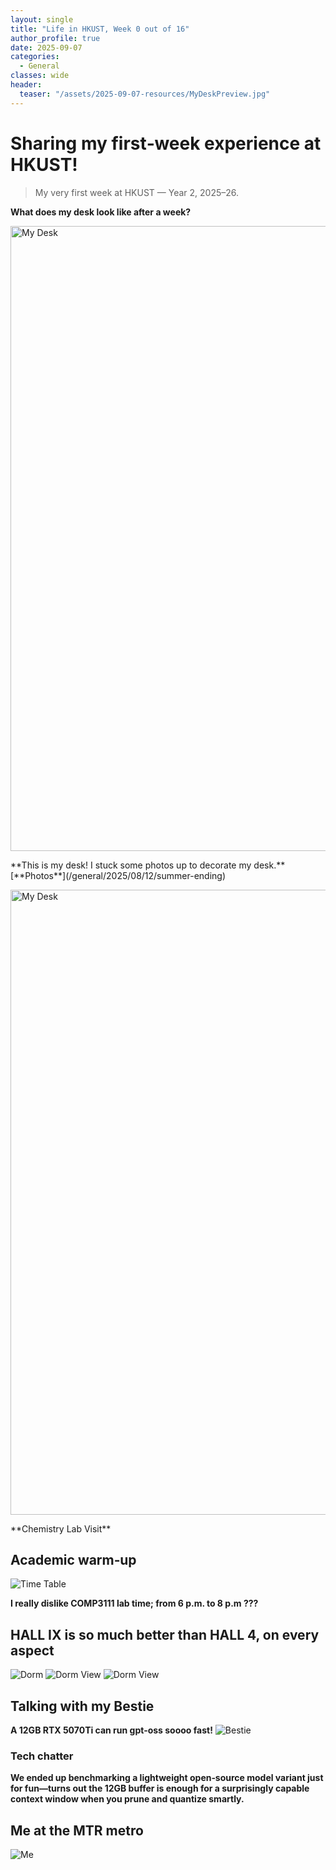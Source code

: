```yaml
---
layout: single
title: "Life in HKUST, Week 0 out of 16"
author_profile: true
date: 2025-09-07
categories:
  - General
classes: wide
header:
  teaser: "/assets/2025-09-07-resources/MyDeskPreview.jpg"
---
```


<script defer src="{{ '/assets/js/live-photo.js' | relative_url }}"></script>
<link rel="stylesheet" href="/assets/css/live-photo.css">

# Sharing my first‑week experience at HKUST!

> My very first week at HKUST — Year 2, 2025–26.

**What does my desk look like after a week?**
<!-- Live Photo block -->
<div class="live-photo"
     data-lp-src="/assets/2025-09-07-resources/MyDesk.mp4"
     data-lp-replay="click"
     data-lp-autoplay="true"
     data-lp-poster="/assets/2025-09-07-resources/MyDeskPreview.jpg">

  <!-- The still image sets the size and stays visible after playback -->
  <img class="lp-img"
       src="/assets/2025-09-07-resources/MyDeskPreview.jpg"
       alt="My Desk"
       width="1000"/>
</div>
**This is my desk! I stuck some photos up to decorate my desk.** [**Photos**](/general/2025/08/12/summer-ending)


<div class="live-photo"
     data-lp-src="/assets/2025-09-07-resources/ChemLab.mp4"
     data-lp-replay="click"
     data-lp-autoplay="true"
     data-lp-poster="/assets/2025-09-07-resources/ChemLabPreview.jpg">

  <!-- The still image sets the size and stays visible after playback -->
  <img class="lp-img"
       src="/assets/2025-09-07-resources/ChemLabPreview.jpg"
       alt="My Desk"
       width="1000"/>
</div>
**Chemistry Lab Visit**

## Academic warm‑up
![Time Table](/assets/2025-09-07-resources/Timetable.jpg)

**I really dislike COMP3111 lab time; from 6 p.m. to 8 p.m ???**

## HALL IX is so much better than HALL 4, on every aspect
![Dorm](/assets/2025-09-07-resources/Dorm.jpg)
![Dorm View](/assets/2025-09-07-resources/DormView.jpg)
![Dorm View](/assets/2025-09-07-resources/DormView2.jpg)


## Talking with my Bestie
**A 12GB RTX 5070Ti can run gpt-oss soooo fast!**
![Bestie](/assets/2025-09-07-resources/MyBestie.jpg)

### Tech chatter
**We ended up benchmarking a lightweight open‑source model variant just for fun—turns out the 12GB buffer is enough for a surprisingly capable context window when you prune and quantize smartly.** 


## Me at the MTR metro
![Me](/assets/2025-09-07-resources/Me.jpg)


